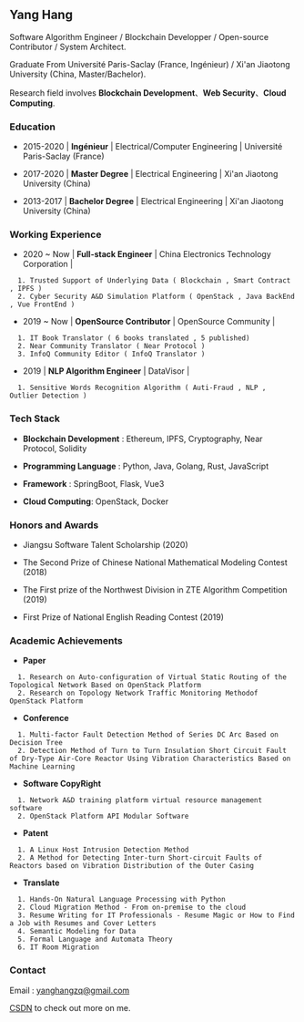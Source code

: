 ## Yang Hang

Software Algorithm Engineer / Blockchain Developper / Open-source Contributor / System Architect.

Graduate From Université Paris-Saclay (France, Ingénieur) / Xi'an Jiaotong University (China, Master/Bachelor).

Research field involves **Blockchain Development**、**Web Security**、**Cloud Computing**.


### Education

- 2015-2020 | **Ingénieur** | Electrical/Computer Engineering | Université Paris-Saclay (France)

- 2017-2020 | **Master Degree** | Electrical Engineering | Xi'an Jiaotong University (China)

- 2013-2017 | **Bachelor Degree** | Electrical Engineering | Xi'an Jiaotong University (China)


### Working Experience

- 2020 ~ Now | **Full-stack Engineer** | China Electronics Technology Corporation | 

```
  1. Trusted Support of Underlying Data ( Blockchain , Smart Contract , IPFS )
  2. Cyber Security A&D Simulation Platform ( OpenStack , Java BackEnd , Vue FrontEnd )
```


- 2019 ~ Now | **OpenSource Contributor** | OpenSource Community | 
 
```
  1. IT Book Translator ( 6 books translated , 5 published)
  2. Near Community Translator ( Near Protocol )
  3. InfoQ Community Editor ( InfoQ Translator )
```

- 2019 | **NLP Algorithm Engineer** | DataVisor | 

```
  1. Sensitive Words Recognition Algorithm ( Auti-Fraud , NLP , Outlier Detection )
```
  
### Tech Stack

- **Blockchain Development** : Ethereum, IPFS, Cryptography, Near Protocol, Solidity

- **Programming Language** : Python, Java, Golang, Rust, JavaScript

- **Framework** : SpringBoot, Flask, Vue3
 
- **Cloud Computing**: OpenStack, Docker

### Honors and Awards
- Jiangsu Software Talent Scholarship (2020)

- The Second Prize of Chinese National Mathematical Modeling Contest (2018)

- The First prize of the Northwest Division in ZTE Algorithm Competition (2019)

- First Prize of National English Reading Contest (2019)

### Academic Achievements

- **Paper**
```
  1. Research on Auto-configuration of Virtual Static Routing of the Topological Network Based on OpenStack Platform 
  2. Research on Topology Network Traffic Monitoring Methodof OpenStack Platform  
```

- **Conference**
```
  1. Multi-factor Fault Detection Method of Series DC Arc Based on Decision Tree
  2. Detection Method of Turn to Turn Insulation Short Circuit Fault of Dry-Type Air-Core Reactor Using Vibration Characteristics Based on Machine Learning
```

- **Software CopyRight**
```
  1. Network A&D training platform virtual resource management software
  2. OpenStack Platform API Modular Software
```

- **Patent**
```
  1. A Linux Host Intrusion Detection Method
  2. A Method for Detecting Inter-turn Short-circuit Faults of Reactors based on Vibration Distribution of the Outer Casing
```

- **Translate**
```
  1. Hands-On Natural Language Processing with Python
  2. Cloud Migration Method - From on-premise to the cloud
  3. Resume Writing for IT Professionals - Resume Magic or How to Find a Job with Resumes and Cover Letters
  4. Semantic Modeling for Data
  5. Formal Language and Automata Theory
  6. IT Room Migration
```


### Contact
Email : yanghangzq@gmail.com
 
[CSDN](https://blog.csdn.net/weixin_43982484?type=blog) to check out more on me.


